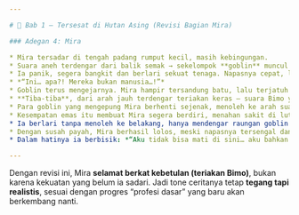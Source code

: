 ```yaml
---

# 📖 Bab 1 – Tersesat di Hutan Asing (Revisi Bagian Mira)

### Adegan 4: Mira

* Mira tersadar di tengah padang rumput kecil, masih kebingungan.
* Suara aneh terdengar dari balik semak → sekelompok **goblin** muncul dengan tatapan lapar.
* Ia panik, segera bangkit dan berlari sekuat tenaga. Napasnya cepat, langkahnya tak beraturan.
* *“Ini… apa?! Mereka bukan manusia…!”*
* Goblin terus mengejarnya. Mira hampir tersandung batu, lalu terjatuh ke tanah. Saat ia berusaha bangkit, goblin sudah makin dekat.
* **Tiba-tiba**, dari arah jauh terdengar teriakan keras — suara Bimo yang dikejar goblin lain.
* Para goblin yang mengepung Mira berhenti sejenak, menoleh ke arah suara gaduh itu.
* Kesempatan emas itu membuat Mira segera berdiri, menahan sakit di lututnya, lalu kabur ke arah hutan yang lebih rapat.
* Ia berlari tanpa menoleh ke belakang, hanya mendengar raungan goblin yang kini terpecah: sebagian kembali mengejarnya, sebagian lain beralih ke arah Bimo.
* Dengan susah payah, Mira berhasil lolos, meski napasnya tersengal dan tubuhnya penuh luka kecil dari ranting tajam.
* Dalam hatinya ia berbisik: *“Aku tidak bisa mati di sini… aku bahkan belum tahu tempat ini apa…”*

---
```


Dengan revisi ini, Mira **selamat berkat kebetulan (teriakan Bimo)**, bukan karena kekuatan yang belum ia sadari. Jadi tone ceritanya tetap **tegang tapi realistis**, sesuai dengan progres “profesi dasar” yang baru akan berkembang nanti.
